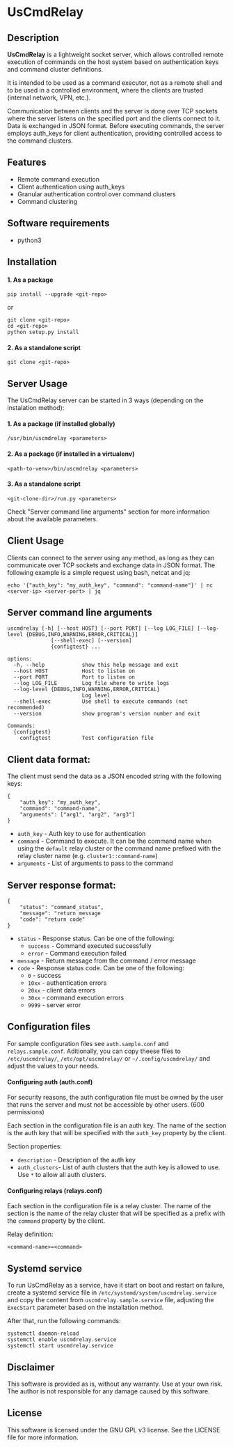 # UsCmdRelay

## Description

**UsCmdRelay** is a lightweight socket server, which allows controlled remote execution of commands on the host system based on authentication keys and command cluster definitions.

It is intended to be used as a command executor, not as a remote shell and to be used in a controlled environment, where the clients are trusted (internal network, VPN, etc.).

Communication between clients and the server is done over TCP sockets where the server listens on the specified port and the clients connect to it. Data is exchanged in JSON format. Before executing commands, the server employs auth_keys for client authentication, providing controlled access to the command clusters.

## Features
- Remote command execution
- Client authentication using auth_keys
- Granular authentication control over command clusters
- Command clustering

## Software requirements

- python3


## Installation

#### 1. As a package

```
pip install --upgrade <git-repo>
```

or 

```
git clone <git-repo>
cd <git-repo>
python setup.py install
```

#### 2. As a standalone script

```
git clone <git-repo>
```

## Server Usage

The UsCmdRelay server can be started in 3 ways (depending on the instalation method):

#### 1. As a package (if installed globally)

```
/usr/bin/uscmdrelay <parameters>
```

#### 2. As a package (if installed in a virtualenv)

```
<path-to-venv>/bin/uscmdrelay <parameters>
```

#### 3. As a standalone script

```
<git-clone-dir>/run.py <parameters>
```

Check "Server command line arguments" section for more information about the available parameters.

## Client Usage

Clients can connect to the server using any method, as long as they can communicate over TCP sockets and exchange data in JSON format. The following example is a simple request using bash, netcat and jq:

```
echo '{"auth_key": "my_auth_key", "command": "command-name"}' | nc <server-ip> <server-port> | jq
```

## Server command line arguments

```
uscmdrelay [-h] [--host HOST] [--port PORT] [--log LOG_FILE] [--log-level {DEBUG,INFO,WARNING,ERROR,CRITICAL}]
              [--shell-exec] [--version]
              {configtest} ...

options:
  -h, --help            show this help message and exit
  --host HOST           Host to listen on
  --port PORT           Port to listen on
  --log LOG_FILE        Log file where to write logs
  --log-level {DEBUG,INFO,WARNING,ERROR,CRITICAL}
                        Log level
  --shell-exec          Use shell to execute commands (not recommended)
  --version             show program's version number and exit

Commands:
  {configtest}
    configtest          Test configuration file
```

## Client data format:

The client must send the data as a JSON encoded string with the following keys:
    
```
{
    "auth_key": "my_auth_key",
    "command": "command-name",
    "arguments": ["arg1", "arg2", "arg3"]
}
```

- `auth_key` - Auth key to use for authentication
- `command` - Command to execute. It can be the command name when using the `default` relay cluster or the command name prefixed with the relay cluster name (e.g. `cluster1::command-name`)
- `arguments` - List of arguments to pass to the command

## Server response format:

```
{
    "status": "command_status",
    "message": "return message
    "code": "return code"
}
```

- `status` - Response status. Can be one of the following:
    - `success` - Command executed successfully
    - `error` - Command execution failed
- `message` - Return message from the command / error message
- `code` - Response status code. Can be one of the following:
    - `0` - success
    - `10xx` - authentication errors
    - `20xx` - client data errors
    - `30xx` - command execution errors
    - `9999` - server error

## Configuration files
For sample configuration files see `auth.sample.conf` and `relays.sample.conf`. Aditionally, you can copy theese files to `/etc/uscmdrelay/`, `/etc/opt/uscmdrelay/` or `~/.config/uscmdrelay/` and adjust the values to your needs.

#### Configuring auth (auth.conf)
For security reasons, the auth configuration file must be owned by the user that runs the server and must not be accessible by other users. (600 permissions)

Each section in the configuration file is an auth key. The name of the section is the auth key that will be specified with the `auth_key` property by the client.

Section properties:
- `description` - Description of the auth key
- `auth_clusters`- List of auth clusters that the auth key is allowed to use. Use `*` to allow all auth clusters.

#### Configuring relays (relays.conf)
Each section in the configuration file is a relay cluster. The name of the section is the name of the relay cluster that will be specified as a prefix with the `command` property by the client.

Relay definition:
```
<command-name>=<command>
```

## Systemd service

To run UsCmdRelay as a service, have it start on boot and restart on failure, create a systemd service file in `/etc/systemd/system/uscmdrelay.service` and copy the content from `uscmdrelay.sample.service` file, adjusting the `ExecStart` parameter based on the installation method.

After that, run the following commands:

```
systemctl daemon-reload
systemctl enable uscmdrelay.service
systemctl start uscmdrelay.service
```
## Disclaimer

This software is provided as is, without any warranty. Use at your own risk. The author is not responsible for any damage caused by this software.

## License

This software is licensed under the GNU GPL v3 license. See the LICENSE file for more information.